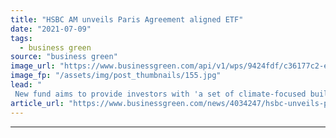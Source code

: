 ```yaml
---
title: "HSBC AM unveils Paris Agreement aligned ETF"
date: "2021-07-09"
tags: 
  - business green
source: "business green"
image_url: "https://www.businessgreen.com/api/v1/wps/9424fdf/c36177c2-e173-42f6-9282-9ca6de57c970/2/paris-web-2012-185x114.jpg"
image_fp: "/assets/img/post_thumbnails/155.jpg"
lead: "
 New fund aims to provide investors with 'a set of climate-focused building blocks that have the potential to become a widely accepted climate benchmark over time' ..."
article_url: "https://www.businessgreen.com/news/4034247/hsbc-unveils-paris-agreement-aligned-etf"
---
```


---
